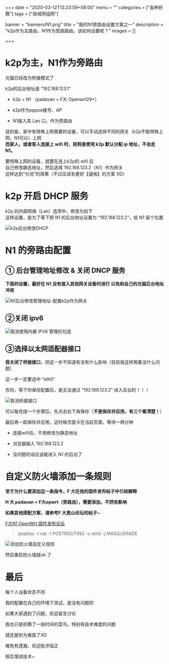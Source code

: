 +++
date = "2020-03-12T13:23:59+08:00"
menu = ""
categories = ["各种折腾"]
tags = ["局域网组网"]

banner = "banners/N1.png"
title = "我的N1旁路由设置方案之一"
description = "k2p作为主路由，N1作为旁路路由，该如何设置呢？"
images = []

+++

# k2p为主，N1作为旁路由
光猫已经改为桥接模式了

k2p的后台地址是 “192.168.123.1”

- k2p + N1 （padavan + F大 Openwrt29+）

- k2p作为pppoe拨号、AP

- N1接入其 Lan 口，作为旁路由

目的是，家中有特殊上网需要的设备，可以手动选择不同的网关（k2p不能特殊上网，N1可以）上网<br>
**而家人，或者客人连接上 wifi 时，则将是使用 k2p 默认分配 ip 地址，不会走 N1。**<br>

要特殊上网的设备，就要在连上k2p的 wifi 后<br>
自己修改静态地址，然后选择 192.168.123.2（N1）作为网关<br>
这样达到“分流”的效果（不过应该有更好【逼格】的方案 XD）

# k2p 开启 DHCP 服务
k2p 的内部网络（Lan）选项中，修改为如下<br>
这样设置，是为了等下把 N1 的后台地址设置为 “192.168.123.2”，给 N1 留个位置

![k2p后台修改DHCP](https://ae01.alicdn.com/kf/U122efd00562647dfb120f5591902d50dY.jpg)


# N1 的旁路由配置

## ① 后台管理地址修改 & 关闭 DNCP 服务
**下面的设置，最好在 N1 没有接入其他网关设备时进行
以免和自己的光猫后台地址冲突**

![N1后台修改管理地址-配置k2p作为网关](https://ae01.alicdn.com/kf/Ua3cc0e08d3e749829ee87a42ba952b47X.jpg)


## ②关闭 ipv6

![取消使用内置 IPV6 管理的勾选](https://ae01.alicdn.com/kf/U6aec0803e5064ffeb4f9f6dc7cc537133.jpg)

## ③选择以太网适配器接口

**我关闭了桥接接口**，但这一步不知道有没有什么影响（目前我这样用着没什么问题）

这一步一定要选中 “eth0”

否则，等下你保存配置后，是无法通过 “192.168.123.2” 进入后台的！！！

![取消桥接接口](https://ae01.alicdn.com/kf/U5921e4f582a94bb6a3e146bd9bd50352o.jpg)

可以每完成一个步骤后，先点击右下角保存（**不是保存并应用，有三个看清楚！**）

最后再一起保存并应用，这时候页面卡在当前页面，等待一两分钟

- 连接wifi后，不用修改为静态地址

- 浏览器输入 192.168.123.2

- 没问题的话应该能进入 N1 的后台了

# 自定义防火墙添加一条规则

**至于为什么要添加这一条指令，F 大在他的固件发布帖子中已经解释**

**H 大 padavan + F大opwrt（旁路由），需要添加，不然有影响**

**如果其他搭配方案，请参考F 大恩山论坛的帖子~**

[F大N1 OpenWrt 固件发布论坛](https://www.right.com.cn/FORUM/thread-981406-1-1.html)

> iptables -t nat -I POSTROUTING -o eth0 -j MASQUERADE

![添加防火墙自定义规则](https://ae01.alicdn.com/kf/U5733d4eb291d4d789130af1632c14d383.jpg)

然后重启防火墙就ok 了

# 最后

每个人设备状态不同

我的配置在自己的环境下测试，是没有问题的

如果大家遇到了问题，欢迎留言讨论

我也只是折腾了一段时间的菜鸟，特别有技术难度的问题

就还是别为难我了XD

难免有遗漏，欢迎批评指正

相互增进技术~